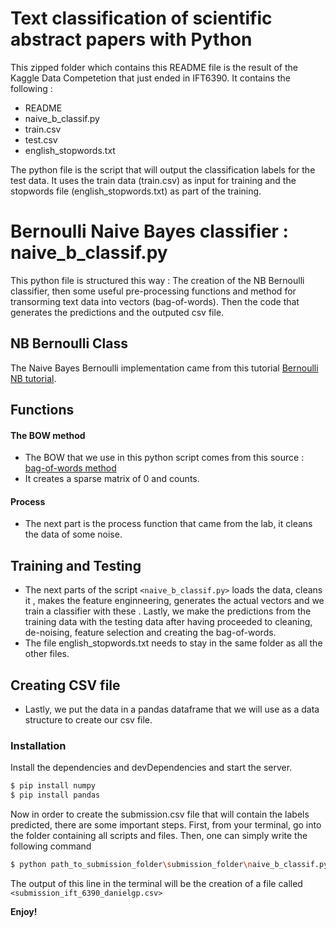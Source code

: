 # Text classification of scientific abstract papers with Python

This zipped folder which contains this README file is the result of the Kaggle Data Competetion that just ended in IFT6390. It contains the following :

 - README
 - naive_b_classif.py
 - train.csv
 - test.csv
 - english_stopwords.txt

The python file is the script that will output the classification labels for the test data. It uses the train data (train.csv) as input for training and the stopwords file (english_stopwords.txt) as part of the training.

# Bernoulli Naive Bayes classifier : naive_b_classif.py
This python file is structured this way : The creation of the NB Bernoulli classifier, then some useful pre-processing functions and method for transorming text data into vectors (bag-of-words). Then the code that generates the predictions and the outputed csv file.

## NB Bernoulli Class
The Naive Bayes Bernoulli implementation came from this tutorial [Bernoulli NB tutorial].
## Functions

#### The BOW method
 - The BOW that we use in this python script comes from this source : [bag-of-words method] 
 - It creates a sparse matrix of 0 and counts.
 
#### Process
 -  The next part is the process function that came from the lab, it cleans the data of some noise.


## Training and Testing

- The next parts of the script  `<naive_b_classif.py>` loads the data, cleans it , makes the feature enginneering, generates the actual vectors and we train a classifier with these . Lastly, we make the predictions from the training data with the testing data after having proceeded to cleaning, de-noising, feature selection and creating the bag-of-words.
- The file english_stopwords.txt needs to stay in the same folder as all the other files.

## Creating CSV file

- Lastly, we put the data in a pandas dataframe that we will use as a data structure to create our csv file.

### Installation
Install the dependencies and devDependencies and start the server.

```sh
$ pip install numpy
$ pip install pandas
```

Now in order to create the submission.csv file that will contain the labels predicted, there are some important steps.
First, from your terminal, go into the folder containing all scripts and files. Then, one can simply write the following command

```sh
$ python path_to_submission_folder\submission_folder\naive_b_classif.py
```

The output of this line in the terminal will be the creation of a file called `<submission_ift_6390_danielgp.csv>`


**Enjoy!**

   [bag-of-words method]: <https://maelfabien.github.io/machinelearning/NLP_2/#1-preprocessing-per-document-within-corpus>
   [Bernoulli NB tutorial]: <https://kenzotakahashi.github.io/naive-bayes-from-scratch-in-python.html>
   
